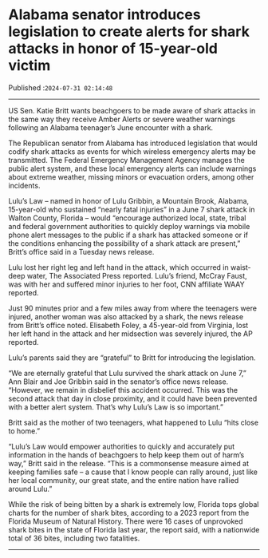 # Alabama senator introduces legislation to create alerts for shark attacks in honor of 15-year-old victim

Published :`2024-07-31 02:14:48`

---

US Sen. Katie Britt wants beachgoers to be made aware of shark attacks in the same way they receive Amber Alerts or severe weather warnings following an Alabama teenager’s June encounter with a shark.

The Republican senator from Alabama has introduced legislation that would codify shark attacks as events for which wireless emergency alerts may be transmitted. The Federal Emergency Management Agency manages the public alert system, and these local emergency alerts can include warnings about extreme weather, missing minors or evacuation orders, among other incidents.

Lulu’s Law – named in honor of Lulu Gribbin, a Mountain Brook, Alabama, 15-year-old who sustained “nearly fatal injuries” in a June 7 shark attack in Walton County, Florida – would “encourage authorized local, state, tribal and federal government authorities to quickly deploy warnings via mobile phone alert messages to the public if a shark has attacked someone or if the conditions enhancing the possibility of a shark attack are present,” Britt’s office said in a Tuesday news release.

Lulu lost her right leg and left hand in the attack, which occurred in waist-deep water, The Associated Press reported. Lulu’s friend, McCray Faust, was with her and suffered minor injuries to her foot, CNN affiliate WAAY reported.

Just 90 minutes prior and a few miles away from where the teenagers were injured, another woman was also attacked by a shark, the news release from Britt’s office noted. Elisabeth Foley, a 45-year-old from Virginia, lost her left hand in the attack and her midsection was severely injured, the AP reported.

Lulu’s parents said they are “grateful” to Britt for introducing the legislation.

“We are eternally grateful that Lulu survived the shark attack on June 7,” Ann Blair and Joe Gribbin said in the senator’s office news release. “However, we remain in disbelief this accident occurred. This was the second attack that day in close proximity, and it could have been prevented with a better alert system. That’s why Lulu’s Law is so important.”

Britt said as the mother of two teenagers, what happened to Lulu “hits close to home.”

“Lulu’s Law would empower authorities to quickly and accurately put information in the hands of beachgoers to help keep them out of harm’s way,” Britt said in the release. “This is a commonsense measure aimed at keeping families safe – a cause that I know people can rally around, just like her local community, our great state, and the entire nation have rallied around Lulu.”

While the risk of being bitten by a shark is extremely low, Florida tops global charts for the number of shark bites, according to a 2023 report from the Florida Museum of Natural History. There were 16 cases of unprovoked shark bites in the state of Florida last year, the report said, with a nationwide total of 36 bites, including two fatalities.

---


